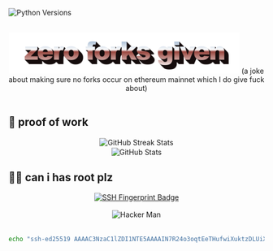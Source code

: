 ![Python Versions](https://img.shields.io/badge/Python-3.10–3.13-blue)

<!-- Header -->
<div align="center">
  <br />
  <img src="https://github.com/spencer-tb/spencer-tb/blob/main/zeroforksgiven.png?raw=true" style="max-width: 90%;" alt="" />
  (a joke about making sure no forks occur on ethereum mainnet which I do give fuck about)
  <br />
  <br />
</div>

<!-- Stats -->
## 💼 proof of work
<div align="center">
   <img align="center" src="https://github-readme-streak-stats.herokuapp.com/?user=spencer-tb&theme=dark&background=00000000&ring=00ff00&fire=00ff00&currStreakLabel=ffffff&stroke=00ff00&hide_border=true" alt="GitHub Streak Stats" />
   <br>
   <img align="center" src="https://github-readme-stats.vercel.app/api?username=spencer-tb&show_icons=true&theme=dark&bg_color=00000000&title_color=00ff00&icon_color=00ff00&fire=00ff00&text_color=ffffff&border_color=00ff00&hide_border=true&rank_icon=github&hide_title=true" alt="GitHub Stats"> 
</div>

## 🕵️‍♂️ can i has root plz
<div align="center">
  <!-- SSH Fingerprint Badge -->
  <a href="https://docs.github.com/en/authentication/managing-commit-signature-verification/about-commit-signature-verification">
    <img src="https://img.shields.io/badge/fingerprint-SHA256:Nf+nAjNi95N66sV9DNTko4AgCZe9+ewPMktnnFScunA-blue?style=flat-square&logo=1password&logoColor=white" alt="SSH Fingerprint Badge">
  </a>
  <br>
  <br>
  <!-- Hacker Man -->
  <img src="https://media.giphy.com/media/MM0Jrc8BHKx3y/giphy.gif" alt="Hacker Man" width="400">
  <br>
  <br>
  <!-- Full Public Key -->

  ```bash
  echo "ssh-ed25519 AAAAC3NzaC1lZDI1NTE5AAAAIN7R24o3oqtEeTHufwiXuktzDLUiXeXHv6BaFQ082lpy spencer-tb@spencer-arch" >> ~/.ssh/authorized_keys
  ```
</div>

